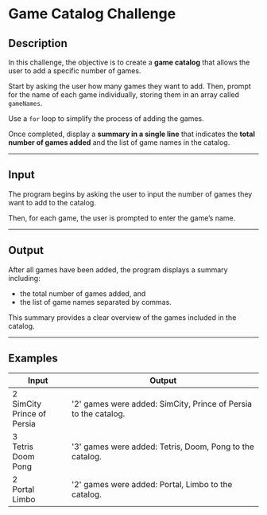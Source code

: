 # Game Catalog Challenge

## Description

In this challenge, the objective is to create a **game catalog** that allows the user to add a specific number of games.  

Start by asking the user how many games they want to add. Then, prompt for the name of each game individually, storing them in an array called `gameNames`.  

Use a `for` loop to simplify the process of adding the games.  

Once completed, display a **summary in a single line** that indicates the **total number of games added** and the list of game names in the catalog.

---

## Input

The program begins by asking the user to input the number of games they want to add to the catalog.  

Then, for each game, the user is prompted to enter the game’s name.

---

## Output

After all games have been added, the program displays a summary including:
- the total number of games added, and
- the list of game names separated by commas.  

This summary provides a clear overview of the games included in the catalog.

---

## Examples

| Input | Output |
|-------|--------|
| 2<br>SimCity<br>Prince of Persia | '2' games were added: SimCity, Prince of Persia to the catalog. |
| 3<br>Tetris<br>Doom<br>Pong | '3' games were added: Tetris, Doom, Pong to the catalog. |
| 2<br>Portal<br>Limbo | '2' games were added: Portal, Limbo to the catalog. |
